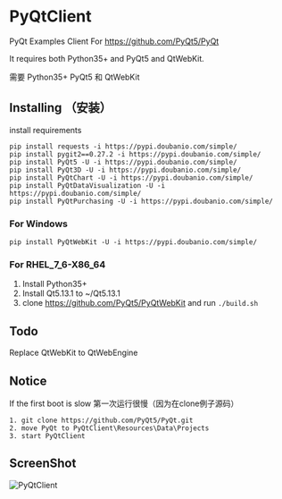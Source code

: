 # PyQtClient

PyQt Examples Client For https://github.com/PyQt5/PyQt

It requires both Python35+ and PyQt5 and QtWebKit.

需要 Python35+ PyQt5 和 QtWebKit

## Installing （安装）

install requirements

```
pip install requests -i https://pypi.doubanio.com/simple/
pip install pygit2==0.27.2 -i https://pypi.doubanio.com/simple/
pip install PyQt5 -U -i https://pypi.doubanio.com/simple/
pip install PyQt3D -U -i https://pypi.doubanio.com/simple/
pip install PyQtChart -U -i https://pypi.doubanio.com/simple/
pip install PyQtDataVisualization -U -i https://pypi.doubanio.com/simple/
pip install PyQtPurchasing -U -i https://pypi.doubanio.com/simple/
```

### For Windows

```
pip install PyQtWebKit -U -i https://pypi.doubanio.com/simple/
```

### For RHEL_7_6-X86_64

1. Install Python35+
2. Install Qt5.13.1 to ~/Qt5.13.1
3. clone https://github.com/PyQt5/PyQtWebKit and run `./build.sh`

## Todo

Replace QtWebKit to QtWebEngine

## Notice

If the first boot is slow  第一次运行很慢（因为在clone例子源码）

    1. git clone https://github.com/PyQt5/PyQt.git
    2. move PyQt to PyQtClient\Resources\Data\Projects
    3. start PyQtClient

## ScreenShot

![PyQtClient](ScreenShot/PyQtClient.gif)

